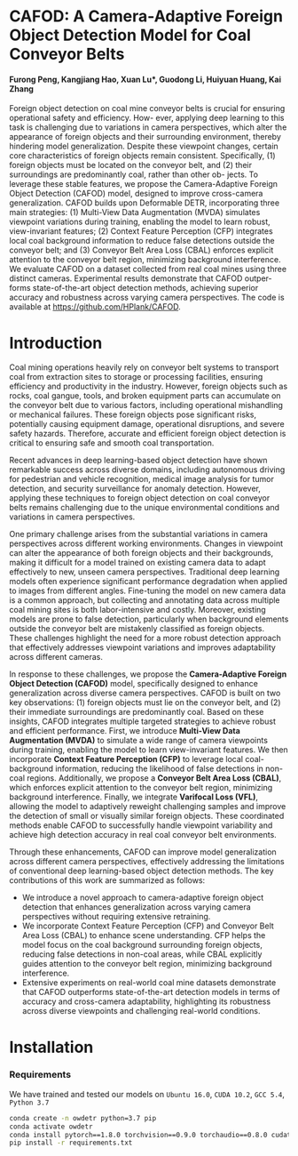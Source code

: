 # CAFOD: A Camera-Adaptive Foreign Object Detection Model for Coal Conveyor Belts

#### Furong Peng, Kangjiang Hao, Xuan Lu*, Guodong Li, Huiyuan Huang, Kai Zhang
Foreign object detection on coal mine conveyor belts is crucial for ensuring operational safety and efficiency. How-
ever, applying deep learning to this task is challenging due to variations in camera perspectives, which alter the
appearance of foreign objects and their surrounding environment, thereby hindering model generalization. Despite
these viewpoint changes, certain core characteristics of foreign objects remain consistent. Specifically, (1) foreign
objects must be located on the conveyor belt, and (2) their surroundings are predominantly coal, rather than other ob-
jects. To leverage these stable features, we propose the Camera-Adaptive Foreign Object Detection (CAFOD) model,
designed to improve cross-camera generalization. CAFOD builds upon Deformable DETR, incorporating three main
strategies: (1) Multi-View Data Augmentation (MVDA) simulates viewpoint variations during training, enabling the
model to learn robust, view-invariant features; (2) Context Feature Perception (CFP) integrates local coal background
information to reduce false detections outside the conveyor belt; and (3) Conveyor Belt Area Loss (CBAL) enforces
explicit attention to the conveyor belt region, minimizing background interference. We evaluate CAFOD on a dataset
collected from real coal mines using three distinct cameras. Experimental results demonstrate that CAFOD outper-
forms state-of-the-art object detection methods, achieving superior accuracy and robustness across varying camera
perspectives. The code is available at https://github.com/HPlank/CAFOD.


# Introduction
Coal mining operations heavily rely on conveyor belt systems to transport coal from extraction sites to storage or processing facilities, ensuring efficiency and productivity in the industry. However, foreign objects such as rocks, coal gangue, tools, and broken equipment parts can accumulate on the conveyor belt due to various factors, including operational mishandling or mechanical failures. These foreign objects pose significant risks, potentially causing equipment damage, operational disruptions, and severe safety hazards. Therefore, accurate and efficient foreign object detection is critical to ensuring safe and smooth coal transportation.

Recent advances in deep learning-based object detection have shown remarkable success across diverse domains, including autonomous driving for pedestrian and vehicle recognition, medical image analysis for tumor detection, and security surveillance for anomaly detection. However, applying these techniques to foreign object detection on coal conveyor belts remains challenging due to the unique environmental conditions and variations in camera perspectives.

One primary challenge arises from the substantial variations in camera perspectives across different working environments. Changes in viewpoint can alter the appearance of both foreign objects and their backgrounds, making it difficult for a model trained on existing camera data to adapt effectively to new, unseen camera perspectives. Traditional deep learning models often experience significant performance degradation when applied to images from different angles. Fine-tuning the model on new camera data is a common approach, but collecting and annotating data across multiple coal mining sites is both labor-intensive and costly. Moreover, existing models are prone to false detection, particularly when background elements outside the conveyor belt are mistakenly classified as foreign objects. These challenges highlight the need for a more robust detection approach that effectively addresses viewpoint variations and improves adaptability across different cameras.

In response to these challenges, we propose the **Camera-Adaptive Foreign Object Detection (CAFOD)** model, specifically designed to enhance generalization across diverse camera perspectives. CAFOD is built on two key observations: (1) foreign objects must lie on the conveyor belt, and (2) their immediate surroundings are predominantly coal. Based on these insights, CAFOD integrates multiple targeted strategies to achieve robust and efficient performance. First, we introduce **Multi-View Data Augmentation (MVDA)** to simulate a wide range of camera viewpoints during training, enabling the model to learn view-invariant features. We then incorporate **Context Feature Perception (CFP)** to leverage local coal-background information, reducing the likelihood of false detections in non-coal regions. Additionally, we propose a **Conveyor Belt Area Loss (CBAL)**, which enforces explicit attention to the conveyor belt region, minimizing background interference. Finally, we integrate **Varifocal Loss (VFL)**, allowing the model to adaptively reweight challenging samples and improve the detection of small or visually similar foreign objects. These coordinated methods enable CAFOD to successfully handle viewpoint variability and achieve high detection accuracy in real coal conveyor belt environments.

Through these enhancements, CAFOD can improve model generalization across different camera perspectives, effectively addressing the limitations of conventional deep learning-based object detection methods. The key contributions of this work are summarized as follows:
- We introduce a novel approach to camera-adaptive foreign object detection that enhances generalization across varying camera perspectives without requiring extensive retraining.
- We incorporate Context Feature Perception (CFP) and Conveyor Belt Area Loss (CBAL) to enhance scene understanding. CFP helps the model focus on the coal background surrounding foreign objects, reducing false detections in non-coal areas, while CBAL explicitly guides attention to the conveyor belt region, minimizing background interference.
- Extensive experiments on real-world coal mine datasets demonstrate that CAFOD outperforms state-of-the-art detection models in terms of accuracy and cross-camera adaptability, highlighting its robustness across diverse viewpoints and challenging real-world conditions.
# Installation

### Requirements

We have trained and tested our models on `Ubuntu 16.0`, `CUDA 10.2`, `GCC 5.4`, `Python 3.7`

```bash
conda create -n owdetr python=3.7 pip
conda activate owdetr
conda install pytorch==1.8.0 torchvision==0.9.0 torchaudio==0.8.0 cudatoolkit=10.2 -c pytorch
pip install -r requirements.txt
```
